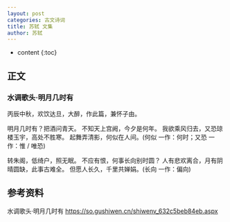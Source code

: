 ```yaml
---
layout: post
categories: 古文诗词
title: 苏轼 文集
author: 苏轼
---
```

* content
{:toc}

## 正文

### 水调歌头·明月几时有

丙辰中秋，欢饮达旦，大醉，作此篇，兼怀子由。

明月几时有？把酒问青天。
不知天上宫阙，今夕是何年。
我欲乘风归去，又恐琼楼玉宇，高处不胜寒。
起舞弄清影，何似在人间。(何似 一作：何时；又恐 一作：惟 / 唯恐)

转朱阁，低绮户，照无眠。
不应有恨，何事长向别时圆？
人有悲欢离合，月有阴晴圆缺，此事古难全。
但愿人长久，千里共婵娟。(长向 一作：偏向)


## 参考资料

水调歌头·明月几时有 <https://so.gushiwen.cn/shiwenv_632c5beb84eb.aspx>
